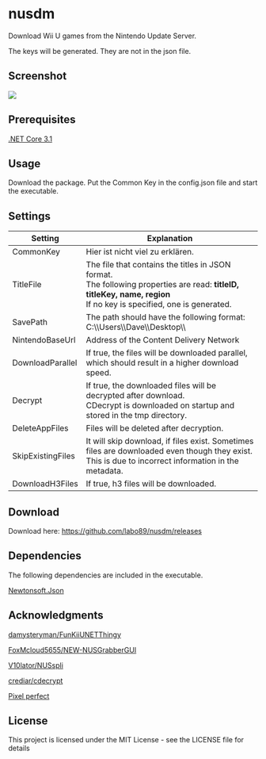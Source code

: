 # nusdm
Download Wii U games from the Nintendo Update Server.

The keys will be generated. They are not in the json file.

## Screenshot
![](https://github.com/"")

## Prerequisites
[.NET Core 3.1](https://dotnet.microsoft.com/download/dotnet-core/3.1)

## Usage
Download the package. Put the Common Key in the config.json file and start the executable.

## Settings

Setting | Explanation
------------ | -------------
CommonKey | Hier ist nicht viel zu erklären.
TitleFile | The file that contains the titles in JSON format. <br/> The following properties are read: **titleID, titleKey, name, region** <br/> If no key is specified, one is generated.
SavePath | The path should have the following format: C:\\\Users\\\Dave\\\Desktop\\\
NintendoBaseUrl | Address of the Content Delivery Network
DownloadParallel | If true, the files will be downloaded parallel, which should result in a higher download speed.
Decrypt | If true, the downloaded files will be decrypted after download. <br/> CDecrypt is downloaded on startup and stored in the tmp directory.
DeleteAppFiles | Files will be deleted after decryption.
SkipExistingFiles | It will skip download, if files exist. Sometimes files are downloaded even though they exist. <br/> This is due to incorrect information in the metadata.
DownloadH3Files | If true, h3 files will be downloaded.

## Download
Download here: https://github.com/labo89/nusdm/releases

## Dependencies
The following dependencies are included in the executable.

[Newtonsoft.Json](https://www.nuget.org/packages/Newtonsoft.Json/)

## Acknowledgments
[damysteryman/FunKiiUNETThingy](https://github.com/damysteryman/FunKiiUNETThingy)

[FoxMcloud5655/NEW-NUSGrabberGUI](https://github.com/FoxMcloud5655/NEW-NUSGrabberGUI)

[V10lator/NUSspli](https://github.com/V10lator/NUSspli)

[crediar/cdecrypt](https://code.google.com/archive/p/cdecrypt)

[Pixel perfect](https://www.flaticon.com/de/autoren/pixel-perfect)

## License
This project is licensed under the MIT License - see the LICENSE file for details
